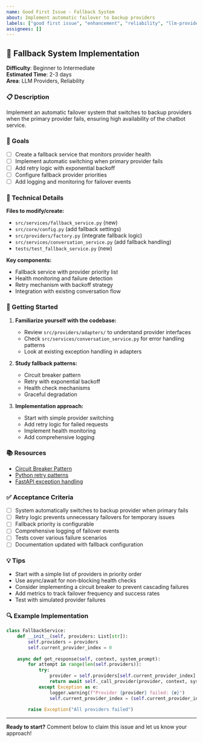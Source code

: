 ```yaml
---
name: Good First Issue - Fallback System
about: Implement automatic failover to backup providers
labels: ["good first issue", "enhancement", "reliability", "llm-providers"]
assignees: []
---
```


## 🎯 Fallback System Implementation

**Difficulty**: Beginner to Intermediate  
**Estimated Time**: 2-3 days  
**Area**: LLM Providers, Reliability

### 📋 Description

Implement an automatic failover system that switches to backup providers when the primary provider fails, ensuring high availability of the chatbot service.

### 🎯 Goals

- [ ] Create a fallback service that monitors provider health
- [ ] Implement automatic switching when primary provider fails
- [ ] Add retry logic with exponential backoff
- [ ] Configure fallback provider priorities
- [ ] Add logging and monitoring for failover events

### 🔧 Technical Details

**Files to modify/create:**
- `src/services/fallback_service.py` (new)
- `src/core/config.py` (add fallback settings)
- `src/providers/factory.py` (integrate fallback logic)
- `src/services/conversation_service.py` (add fallback handling)
- `tests/test_fallback_service.py` (new)

**Key components:**
- Fallback service with provider priority list
- Health monitoring and failure detection
- Retry mechanism with backoff strategy
- Integration with existing conversation flow

### 🚀 Getting Started

1. **Familiarize yourself with the codebase:**
   - Review `src/providers/adapters/` to understand provider interfaces
   - Check `src/services/conversation_service.py` for error handling patterns
   - Look at existing exception handling in adapters

2. **Study fallback patterns:**
   - Circuit breaker pattern
   - Retry with exponential backoff
   - Health check mechanisms
   - Graceful degradation

3. **Implementation approach:**
   - Start with simple provider switching
   - Add retry logic for failed requests
   - Implement health monitoring
   - Add comprehensive logging

### 📚 Resources

- [Circuit Breaker Pattern](https://martinfowler.com/bliki/CircuitBreaker.html)
- [Python retry patterns](https://pypi.org/project/tenacity/)
- [FastAPI exception handling](https://fastapi.tiangolo.com/tutorial/handling-errors/)

### ✅ Acceptance Criteria

- [ ] System automatically switches to backup provider when primary fails
- [ ] Retry logic prevents unnecessary failovers for temporary issues
- [ ] Fallback priority is configurable
- [ ] Comprehensive logging of failover events
- [ ] Tests cover various failure scenarios
- [ ] Documentation updated with fallback configuration

### 💡 Tips

- Start with a simple list of providers in priority order
- Use async/await for non-blocking health checks
- Consider implementing a circuit breaker to prevent cascading failures
- Add metrics to track failover frequency and success rates
- Test with simulated provider failures

### 🔍 Example Implementation

```python
class FallbackService:
    def __init__(self, providers: List[str]):
        self.providers = providers
        self.current_provider_index = 0
    
    async def get_response(self, context, system_prompt):
        for attempt in range(len(self.providers)):
            try:
                provider = self.providers[self.current_provider_index]
                return await self._call_provider(provider, context, system_prompt)
            except Exception as e:
                logger.warning(f"Provider {provider} failed: {e}")
                self.current_provider_index = (self.current_provider_index + 1) % len(self.providers)
        
        raise Exception("All providers failed")
```

---

**Ready to start?** Comment below to claim this issue and let us know your approach! 